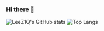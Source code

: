 ### Hi there 👋
![LeeZ1Q's GitHub stats](https://github-readme-stats.vercel.app/api?username=leez1q&hide_border=true&show_icons=true&theme=tokyonight)
![Top Langs](https://github-readme-stats.vercel.app/api/top-langs/?username=leez1q&hide_border=true&layout=compact&show_icons=true&theme=tokyonight)



<!--
**LeeZ1Q/leez1q** is a ✨ _special_ ✨ repository because its `README.md` (this file) appears on your GitHub profile.

Here are some ideas to get you started:

- 🔭 I’m currently working on ...
- 🌱 I’m currently learning ...
- 👯 I’m looking to collaborate on ...
- 🤔 I’m looking for help with ...
- 💬 Ask me about ...
- 📫 How to reach me: ...
- 😄 Pronouns: ...
- ⚡ Fun fact: ...
-->
